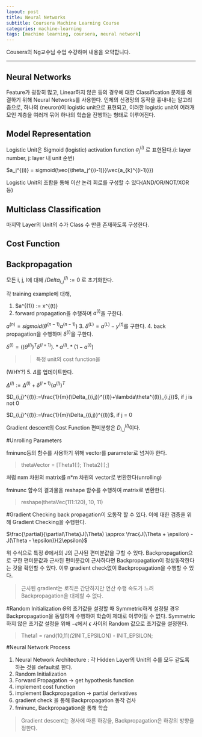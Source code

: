 ```yaml
---
layout: post
title: Neural Networks
subtitle: Coursera Machine Learning Course
categories: machine-learning
tags: [machine learning, coursera, neural network]
---
```


Cousera의 Ng교수님 수업 수강하며 내용을 요약합니다.


----------------------------------------------------------------

## Neural Networks

Feature가 굉장히 많고, Linear하지 않은 등의 경우에 대한 Classification 문제를 해결하기 위해 Neural Networks를 사용한다.
인체의 신경망의 동작을 흉내내는 알고리즘으로, 하나의 (neuron)이 logistic unit으로 표현되고, 이러한 logistic unit이 여러개 모인 계층을 여러개 묶어 하나의 학습을 진행하는 형태로 이루어진다.

## Model Representation
Logistic Unit은 Sigmoid (logistic) activation function
$a_j^{(i)}$
로 표현된다.(i: layer number, j: layer 내 unit 순번)

$a_j^{(i)} = sigmoid(\vec{\theta_j^{(i-1)}}\vec{a_{k}^{(i-1)}})

Logistic Unit의 조합을 통해 이산 논리 회로를 구성할 수 있다(AND/OR/NOT/XOR 등)

## Multiclass Classification
마지막 Layer의 Unit의 수가 Class 수 만큼 존재하도록 구성한다.

## Cost Function

## Backpropagation

모든 i, j, l에 대해 $/Delta_{i, j}^{(l)}:=0$ 로 초기화한다.

각 training example에 대해,
1. $a^{(1)} := x^{(t)}
2. forward propagation을 수행하며 $a^{(l)}$을 구한다.

$a^{(n)} = sigmoid(\theta^{(n-1)}a^{(n-1)})$
3. $\delta^{(L)} = a^{(L)} - y^{(t)}$를 구한다.
4. back propagation을 수행하며 $\delta^{(l)}$을 구한다.

$\delta^{(l)} = ((\theta^{(l)})^T\delta^{(l+1)}).*a^{(l)}.*(1-a^{(l)})$

>>특정 unit의 cost function을  

(WHY?)
5. $\Delta$를 업데이트한다.

$\Delta^{(l)}:=\Delta^{(l)}+\delta^{(l+1)}(a^{(l)})^T$

$D_{i,j}^{(l)}:=\frac{1}{m}(\Delta_{(i,j)}^{(l)}+\lambda\theta^{(l)}_{i,j})$, if j is not 0

$D_{i,j}^{(l)}:=\frac{1}{m}\Delta_{(i,j)}^{(l)}$, if j = 0

Gradient descent의 Cost Function 편미분항은 $D_{i,j}^{(l)}$이다.

#Unrolling Parameters

fminunc등의 함수를 사용하기 위해 vector를 parameter로 넘겨야 한다.
>thetaVector = [Theta1(:); Theta2(:);]

처럼 nxm 차원의 matrix를 n*m 차원의 vector로 변환한다(unrolling)

fminunc 함수의 결과물을 reshape 함수를 수행하여 matrix로 변환한다.
>reshape(thetaVec(111:120), 10, 11)

#Gradient Checking
back propagation이 오동작 할 수 있다.
이에 대한 검증을 위해 Gradient Checking을 수행한다.

$\frac{\partial}{\partial\Theta}J(\Theta) \approx \frac{J(\Theta + \epsilon) - J(\Theta - \epsilon)}{2\epsilon}$

위 수식으로 특정 $\Theta$에서의 J의 근사된 편미분값을 구할 수 있다.
Backpropagation으로 구한 편미분값과 근사된 편미분값이 근사하다면 Backpropagation이 정상동작한다는 것을 확인할 수 있다.
이후 gradient check없이 Backpropagation을 수행할 수 있다.

>근사된 gradient는 로직은 간단하지만 연산 수행 속도가 느려 Backpropagation을 대체할 수 없다.

#Random Initialization
$\Theta$의 초기값을 설정할 때 Symmetric하게 설정될 경우 Backpropagation을 동일하게 수행하여 학습이 제대로 이루어질 수 없다.
Symmetric하지 않은 초기값 설정을 위해 $-\epsilon$에서 $\epsilon$ 사이의 Random 값으로 초기값을 설정한다.
>Theta1 = rand(10,11)*(2*INIT_EPSILON) - INIT_EPSILON;

#Neural Network Process
1. Neural Network Architecture : 각 Hidden Layer의 Unit의 수를 모두 같도록 하는 것을 default로 한다.
2. Random Initialization
3. Forward Propagation -> get hypothesis function
4. implement cost function
5. implement Backpropagation -> partial derivatives
6. gradient check 을 통해 Backpropagation 동작 검사
7. fminunc, Backpropagation을 통해 학습

>Gradient descent는 경사에 따른 하강을, Backpropagation은 하강의 방향을 정한다.
